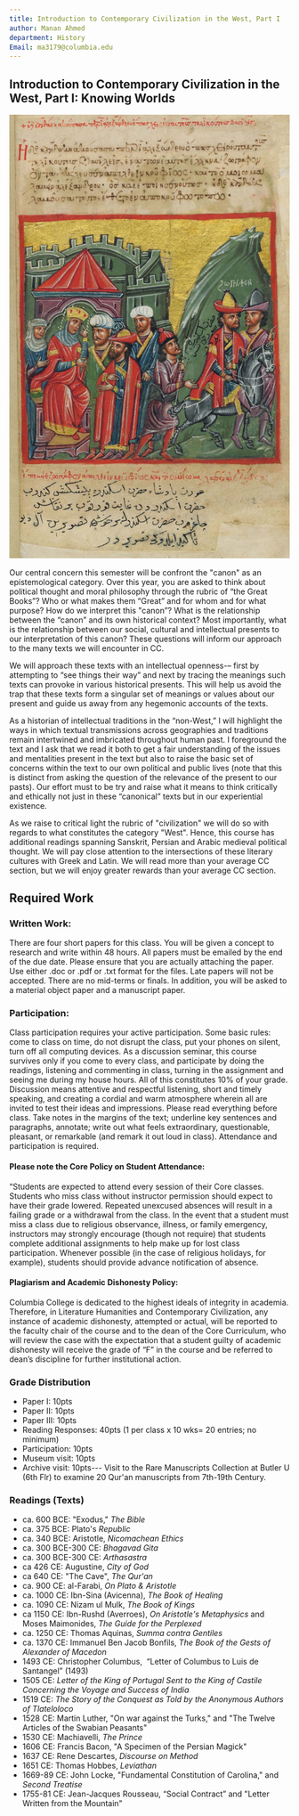 ```yaml
---
title: Introduction to Contemporary Civilization in the West, Part I
author: Manan Ahmed
department: History
Email: ma3179@columbia.edu
---
```

## Introduction to Contemporary Civilization in the West, Part I: Knowing Worlds

![Relief from a 14th century manuscript of Alexander romance, from Trapezus/Trebizond, in the Istituto Ellenico (Greek Institute) of Venice.](/images/iskandernama.jpg)

Our central concern this semester will be confront the "canon" as an epistemological category. Over this year, you are asked to think about political thought and moral philosophy through the rubric of “the Great Books”? Who or what makes them “Great” and for whom and for what purpose? How do we interpret this "canon”? What is the relationship between the “canon” and its own historical context? Most importantly, what is the relationship between our social, cultural and intellectual presents to our interpretation of this canon? These questions will inform our approach to the many texts we will encounter in CC. 

We will approach these texts with an intellectual openness-– first by attempting to “see things their way” and next by tracing the meanings such texts can provoke in various historical presents. This will help us avoid the trap that these texts form a singular set of meanings or values about our present and guide us away from any hegemonic accounts of the texts.

As a historian of intellectual traditions in the “non-West,” I will highlight the ways in which textual transmissions across geographies and traditions remain intertwined and imbricated throughout human past. I foreground the text and I ask that we read it both to get a fair understanding of the issues and mentalities present in the text but also to raise the basic set of concerns within the text to our own political and public lives (note that this is distinct from asking the question of the relevance of the present to our pasts). Our effort must to be try and raise what it means to think critically and ethically not just in these “canonical” texts but in our experiential existence.

As we raise to critical light the rubric of "civilization" we will do so with regards to what constitutes the category "West". Hence, this course has additional readings spanning Sanskrit, Persian and Arabic medieval political thought. We will pay close attention to the intersections of these literary cultures with Greek and Latin. We will read more than your average CC section, but we will enjoy greater rewards than your average CC section.


## Required Work

### Written Work:

There are four short papers for this class. You will be given a concept to research and write within 48 hours. All papers must be emailed by the end of the due date. Please ensure that you are actually attaching the paper. Use either .doc or .pdf or .txt format for the files. Late papers will not be accepted. There are no mid-terms or finals. In addition, you will be asked to a material object paper and a manuscript paper.


### Participation:

Class participation requires your active participation. Some basic rules: come to class on time, do not disrupt the class, put your phones on silent, turn off all computing devices. As a discussion seminar, this course survives only if you come to every class, and participate by doing the readings, listening and commenting in class, turning in the assignment and seeing me during my house hours. All of this constitutes 10% of your grade.
Discussion means attentive and respectful listening, short and timely speaking, and creating a cordial and warm atmosphere wherein all are invited to test their ideas and impressions.
Please read everything before class. Take notes in the margins of the text; underline key sentences and paragraphs, annotate; write out what feels extraordinary, questionable, pleasant, or remarkable (and remark it out loud in class).
Attendance and participation is required.

#### Please note the Core Policy on Student Attendance:

“Students are expected to attend every session of their Core classes. Students who miss class without instructor permission should expect to have their grade lowered. Repeated unexcused absences will result in a failing grade or a withdrawal from the class. In the event that a student must miss a class due to religious observance, illness, or family emergency, instructors may strongly encourage (though not require) that students complete additional assignments to help make up for lost class participation. Whenever possible (in the case of religious holidays, for example), students should provide advance notification of absence.

#### Plagiarism and Academic Dishonesty Policy: 

Columbia College is dedicated to the highest ideals of integrity in academia. Therefore, in Literature Humanities and Contemporary Civilization, any instance of academic dishonesty, attempted or actual, will be reported to the faculty chair of the course and to the dean of the Core Curriculum, who will review the case with the expectation that a student guilty of academic dishonesty will receive the grade of “F” in the course and be referred to dean’s discipline for further institutional action.
 
### Grade Distribution
* Paper I: 10pts
* Paper II: 10pts
* Paper III: 10pts
* Reading Responses: 40pts (1 per class x 10 wks= 20 entries; no minimum)
* Participation: 10pts
* Museum visit: 10pts
* Archive visit: 10pts--- Visit to the Rare Manuscripts Collection at Butler U (6th Flr) to examine 20 Qur'an manuscripts from 7th-19th Century.


### Readings (Texts)
* ca. 600 BCE: "Exodus," *The Bible*
* ca. 375 BCE: Plato's *Republic*
* ca. 340 BCE: Aristotle, *Nicomachean Ethics* 
* ca. 300 BCE-300 CE: *Bhagavad Gita*
* ca. 300 BCE-300 CE: *Arthasastra*
* ca 426 CE: Augustine, *City of God*
* ca 640 CE: "The Cave", *The Qur'an*
* ca. 900 CE: al-Farabi, *On Plato & Aristotle*
* ca. 1000 CE: Ibn-Sina (Avicenna), *The Book of Healing*
* ca. 1090 CE: Nizam ul Mulk, *The Book of Kings*
* ca 1150 CE: Ibn-Rushd (Averroes), *On Aristotle's Metaphysics* and Moses Maimonides, *The Guide for the Perplexed*
* ca. 1250 CE: Thomas Aquinas, *Summa contra Gentiles*
* ca. 1370 CE: Immanuel Ben Jacob Bonfils, *The Book of the Gests of Alexander of Macedon*
* 1493 CE: Christopher Columbus,  “Letter of Columbus to Luis de Santangel” (1493)
* 1505 CE: *Letter of the King of Portugal Sent to the King of Castile Concerning the Voyage and Success of India*
* 1519 CE: *The Story of the Conquest as Told by the Anonymous Authors of Tlateloloco* 
* 1528 CE: Martin Luther, "On war against the Turks," and "The Twelve Articles of the Swabian Peasants"
* 1530 CE: Machiavelli, *The Prince*
* 1606 CE: Francis Bacon, "A Specimen of the Persian Magick"
* 1637 CE: Rene Descartes, *Discourse on Method* 
* 1651 CE: Thomas Hobbes, *Leviathan*
* 1669-89 CE: John Locke, "Fundamental Constitution of Carolina," and *Second Treatise* 
* 1755-81 CE: Jean-Jacques Rousseau, “Social Contract” and "Letter Written from the Mountain"

